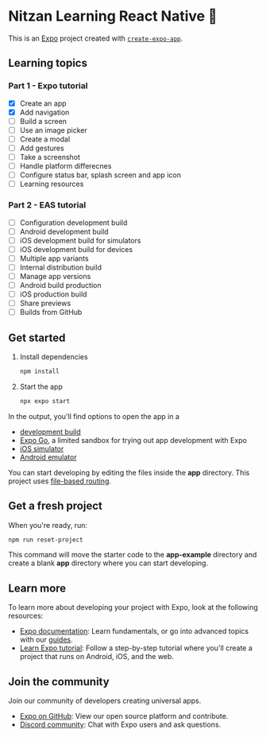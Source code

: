 # Nitzan Learning React Native 👋

This is an [Expo](https://expo.dev) project created with [`create-expo-app`](https://www.npmjs.com/package/create-expo-app).

## Learning topics

### Part 1 - Expo tutorial
* [x] Create an app
* [x] Add navigation
* [ ] Build a screen
* [ ] Use an image picker
* [ ] Create a modal
* [ ] Add gestures
* [ ] Take a screenshot
* [ ] Handle platform differecnes
* [ ] Configure status bar, splash screen and app icon
* [ ] Learning resources
 
### Part 2 - EAS tutorial
* [ ] Configuration development build
* [ ] Android development build
* [ ] iOS development build for simulators
* [ ] iOS development build for devices
* [ ] Multiple app variants
* [ ] Internal distribution build
* [ ] Manage app versions
* [ ] Android build production
* [ ] iOS production build
* [ ] Share previews
* [ ] Builds from GitHub

## Get started

1. Install dependencies

   ```bash
   npm install
   ```

2. Start the app

   ```bash
   npx expo start
   ```

In the output, you'll find options to open the app in a

- [development build](https://docs.expo.dev/develop/development-builds/introduction/)
- [Expo Go](https://expo.dev/go), a limited sandbox for trying out app development with Expo
- [iOS simulator](https://docs.expo.dev/workflow/ios-simulator/)
- [Android emulator](https://docs.expo.dev/workflow/android-studio-emulator/)

You can start developing by editing the files inside the **app** directory. This project uses [file-based routing](https://docs.expo.dev/router/introduction).

## Get a fresh project

When you're ready, run:

```bash
npm run reset-project
```

This command will move the starter code to the **app-example** directory and create a blank **app** directory where you can start developing.

## Learn more

To learn more about developing your project with Expo, look at the following resources:

- [Expo documentation](https://docs.expo.dev/): Learn fundamentals, or go into advanced topics with our [guides](https://docs.expo.dev/guides).
- [Learn Expo tutorial](https://docs.expo.dev/tutorial/introduction/): Follow a step-by-step tutorial where you'll create a project that runs on Android, iOS, and the web.

## Join the community

Join our community of developers creating universal apps.

- [Expo on GitHub](https://github.com/expo/expo): View our open source platform and contribute.
- [Discord community](https://chat.expo.dev): Chat with Expo users and ask questions.
